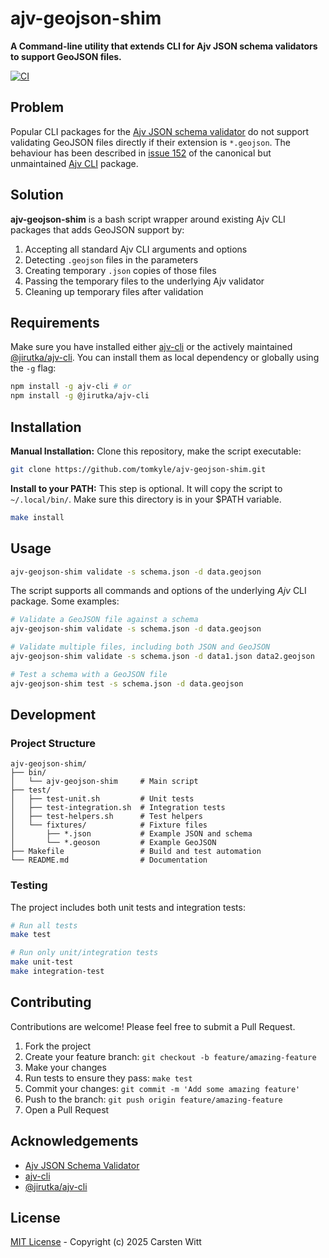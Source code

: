 # ajv-geojson-shim

**A Command-line utility that extends CLI for Ajv JSON schema validators to support GeoJSON files.**

[![CI](https://github.com/tomkyle/ajv-geojson-shim/actions/workflows/ci.yml/badge.svg)](https://github.com/tomkyle/ajv-geojson-shim/actions/workflows/ci.yml)

## Problem

Popular CLI packages for the [Ajv JSON schema validator](https://www.npmjs.com/ajv) do not support validating GeoJSON files directly if their extension is `*.geojson`. The behaviour has been described in [issue 152](https://github.com/ajv-validator/ajv-cli/issues/152) of the canonical but unmaintained [Ajv CLI](https://www.npmjs.com/package/ajv-cli) package.

## Solution

**ajv-geojson-shim** is a bash script wrapper around existing Ajv CLI packages that adds GeoJSON support by:

1. Accepting all standard Ajv CLI arguments and options
2. Detecting `.geojson` files in the parameters
3. Creating temporary `.json` copies of those files
4. Passing the temporary files to the underlying Ajv validator
5. Cleaning up temporary files after validation

## Requirements

Make sure you have installed either [ajv-cli](https://www.npmjs.com/package/ajv-cli) or the actively maintained [@jirutka/ajv-cli](https://www.npmjs.com/package/@jirutka/ajv-cli). You can install them as local dependency or globally using the `-g` flag:

```bash
npm install -g ajv-cli # or
npm install -g @jirutka/ajv-cli
```

## Installation

**Manual Installation:** Clone this repository, make the script executable:

```bash
git clone https://github.com/tomkyle/ajv-geojson-shim.git
```

**Install to your PATH:** This step is optional. It will copy the script to `~/.local/bin/`. Make sure this directory is in your $PATH variable.

```bash
make install
```

## Usage

```bash
ajv-geojson-shim validate -s schema.json -d data.geojson
```

The script supports all commands and options of the underlying *Ajv* CLI package. Some examples:

```bash
# Validate a GeoJSON file against a schema
ajv-geojson-shim validate -s schema.json -d data.geojson

# Validate multiple files, including both JSON and GeoJSON
ajv-geojson-shim validate -s schema.json -d data1.json data2.geojson

# Test a schema with a GeoJSON file
ajv-geojson-shim test -s schema.json -d data.geojson
```

## Development

### Project Structure

```
ajv-geojson-shim/
├── bin/
│   └── ajv-geojson-shim     # Main script
├── test/
│   ├── test-unit.sh         # Unit tests
│   ├── test-integration.sh  # Integration tests
│   ├── test-helpers.sh      # Test helpers
│   └── fixtures/            # Fixture files
│       ├── *.json           # Example JSON and schema 
│       └── *.geoson         # Example GeoJSON
├── Makefile                 # Build and test automation
└── README.md                # Documentation
```

### Testing

The project includes both unit tests and integration tests:

```bash
# Run all tests
make test

# Run only unit/integration tests
make unit-test
make integration-test
```

## Contributing

Contributions are welcome! Please feel free to submit a Pull Request.

1. Fork the project
2. Create your feature branch: `git checkout -b feature/amazing-feature`
3. Make your changes
4. Run tests to ensure they pass: `make test`
5. Commit your changes: `git commit -m 'Add some amazing feature'`
6. Push to the branch: `git push origin feature/amazing-feature`
7. Open a Pull Request

## Acknowledgements

- [Ajv JSON Schema Validator](https://ajv.js.org/)
- [ajv-cli](https://www.npmjs.com/package/ajv-cli)
- [@jirutka/ajv-cli](https://www.npmjs.com/package/@jirutka/ajv-cli)

## License

[MIT License](./LICENSE) - Copyright (c) 2025 Carsten Witt

